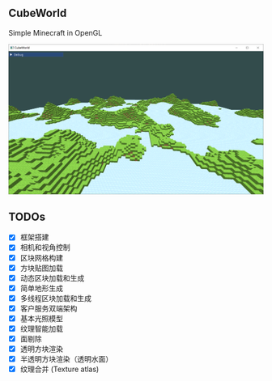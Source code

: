 ## CubeWorld

Simple Minecraft in OpenGL

![](./image/demo1.png)

## TODOs

- [x] 框架搭建
- [x] 相机和视角控制
- [x] 区块网格构建
- [x] 方块贴图加载
- [x] 动态区块加载和生成
- [x] 简单地形生成
- [x] 多线程区块加载和生成
- [x] 客户服务双端架构
- [x] 基本光照模型
- [x] 纹理智能加载
- [x] 面剔除
- [x] 透明方块渲染
- [x] 半透明方块渲染（透明水面）
- [x] 纹理合并 (Texture atlas)
